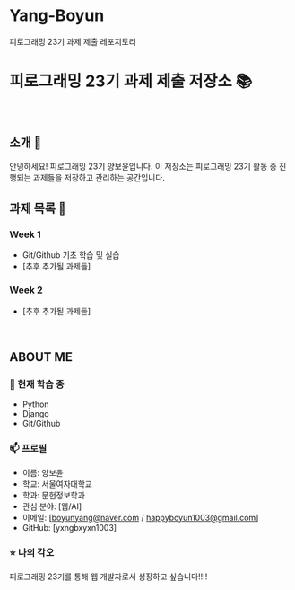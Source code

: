 # Yang-Boyun
피로그래밍 23기 과제 제출 레포지토리

# 피로그래밍 23기 과제 제출 저장소 📚
<br>

## 소개 🚀
안녕하세요! 피로그래밍 23기 양보윤입니다.
이 저장소는 피로그래밍 23기 활동 중 진행되는 과제들을 저장하고 관리하는 공간입니다.
<br>

## 과제 목록 📕
### Week 1
- Git/Github 기초 학습 및 실습
- [추후 추가될 과제들]

### Week 2
- [추후 추가될 과제들]
<br>

## ABOUT ME
### 🌱 현재 학습 중
- Python
- Django
- Git/Github

### 📫 프로필
- 이름: 양보윤
- 학교: 서울여자대학교
- 학과: 문헌정보학과
- 관심 분야: [웹/AI]
- 이메일: [boyunyang@naver.com / happyboyun1003@gmail.com]
- GitHub: [yxngbxyxn1003]

### ⭐ 나의 각오
피로그래밍 23기를 통해
웹 개발자로서 성장하고 싶습니다!!!!